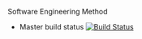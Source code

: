 Software Engineering Method

- Master build status [![Build Status](https://travis-ci.org/PrabhavGup/sem.svg?branch=master)](https://travis-ci.org/PrabhavGup/sem)